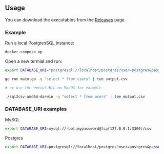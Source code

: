 ## Usage

You can download the executables from the [Releases](https://github.com/zhangyuan/sql2csv/releases) page.

### Example

Run a local PostgresSQL instance:

```bash
docker-compose up
```

Open a new termial and run:

```bash
export DATABASE_URI="postgresql://localhost/postgres?user=postgres&password=mypassword&sslmode=disable"

go run main.go -q "select * from users" | tee output.csv

# or use the executable on MacOS for example

./sql2csv-amd64-darwin -q "select * from users" | tee output.csv
```

### DATABASE_URI examples

MySQL

```bash
export DATABASE_URI=mysql://root:mypassword@tcp(127.0.0.1:3306)/csv
```

Postgres
```bash
export DATABASE_URI=postgresql://localhost/postgres?user=postgres&password=mypassword&sslmode=disable
```
